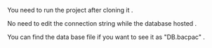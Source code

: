 You need to run the project after cloning it .

No need to edit the connection string while the database hosted .

You can find the data base file if you want to see it as "DB.bacpac" .
